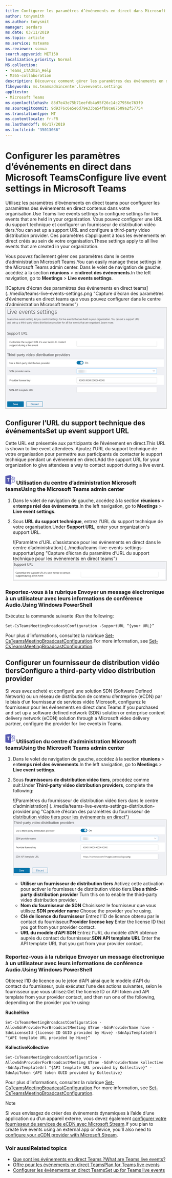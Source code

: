 ```yaml
---
title: Configurer les paramètres d’événements en direct dans Microsoft Teams
author: tonysmith
ms.author: tonysmit
manager: serdars
ms.date: 03/11/2019
ms.topic: article
ms.service: msteams
ms.reviewer: sonua
search.appverid: MET150
localization_priority: Normal
MS.collection:
- Teams_ITAdmin_Help
- M365-collaboration
description: Découvrez comment gérer les paramètres des événements en direct teams tenus au sein de votre organisation.
f1keywords: ms.teamsadmincenter.liveevents.settings
appliesto:
- Microsoft Teams
ms.openlocfilehash: 83d7e43e75b71eefdb4a95f26c14c27956e763f9
ms.sourcegitcommit: 9d9376c6e5e6d79e33ba54fb8ce87509a2f57754
ms.translationtype: MT
ms.contentlocale: fr-FR
ms.lasthandoff: 06/17/2019
ms.locfileid: "35013036"
---
```

# <a name="configure-live-event-settings-in-microsoft-teams"></a><span data-ttu-id="4b7f2-103">Configurer les paramètres d’événements en direct dans Microsoft Teams</span><span class="sxs-lookup"><span data-stu-id="4b7f2-103">Configure live event settings in Microsoft Teams</span></span>

<span data-ttu-id="4b7f2-104">Utilisez les paramètres d’événements en direct teams pour configurer les paramètres des événements en direct contenus dans votre organisation.</span><span class="sxs-lookup"><span data-stu-id="4b7f2-104">Use Teams live events settings to configure settings for live events that are held in your organization.</span></span> <span data-ttu-id="4b7f2-105">Vous pouvez configurer une URL du support technique et configurer un fournisseur de distribution vidéo tiers.</span><span class="sxs-lookup"><span data-stu-id="4b7f2-105">You can set up a support URL and configure a third-party video distribution provider.</span></span> <span data-ttu-id="4b7f2-106">Ces paramètres s’appliquent à tous les événements en direct créés au sein de votre organisation.</span><span class="sxs-lookup"><span data-stu-id="4b7f2-106">These settings apply to all live events that are created in your organization.</span></span> 

<span data-ttu-id="4b7f2-107">Vous pouvez facilement gérer ces paramètres dans le centre d’administration Microsoft Teams.</span><span class="sxs-lookup"><span data-stu-id="4b7f2-107">You can easily manage these settings in the Microsoft Teams admin center.</span></span> <span data-ttu-id="4b7f2-108">Dans le volet de navigation de gauche, accédez à la section **réunions** > en**direct des événements**.</span><span class="sxs-lookup"><span data-stu-id="4b7f2-108">In the left navigation, go to **Meetings** > **Live events settings**.</span></span> 

<span data-ttu-id="4b7f2-109">![Capture d’écran des paramètres des événements en direct teams] (../media/teams-live-events-settings.png "Capture d’écran des paramètres d’événements en direct teams que vous pouvez configurer dans le centre d’administration Microsoft teams")</span><span class="sxs-lookup"><span data-stu-id="4b7f2-109">![Screen shot of Teams live events settings](../media/teams-live-events-settings.png "Screen shot of Teams live events settings that you can configure in the Microsoft Teams admin center")</span></span> 

## <a name="set-up-event-support-url"></a><span data-ttu-id="4b7f2-110">Configurer l’URL du support technique des événements</span><span class="sxs-lookup"><span data-stu-id="4b7f2-110">Set up event support URL</span></span>

<span data-ttu-id="4b7f2-111">Cette URL est présentée aux participants de l’événement en direct.</span><span class="sxs-lookup"><span data-stu-id="4b7f2-111">This URL is shown to live event attendees.</span></span> <span data-ttu-id="4b7f2-112">Ajoutez l’URL du support technique de votre organisation pour permettre aux participants de contacter le support technique pendant un événement en direct.</span><span class="sxs-lookup"><span data-stu-id="4b7f2-112">Add the support URL for your organization to give attendees a way to contact support during a live event.</span></span>

### <a name="an-icon-showing-the-microsoft-teams-logomediateams-logo-30x30png-using-the-microsoft-teams-admin-center"></a>![Icône affichant le logo Microsoft teams](../media/teams-logo-30x30.png) <span data-ttu-id="4b7f2-114">Utilisation du centre d’administration Microsoft teams</span><span class="sxs-lookup"><span data-stu-id="4b7f2-114">Using the Microsoft Teams admin center</span></span>

1. <span data-ttu-id="4b7f2-115">Dans le volet de navigation de gauche, accédez à la section **réunions** > en**temps réel des événements**.</span><span class="sxs-lookup"><span data-stu-id="4b7f2-115">In the left navigation, go to **Meetings** > **Live event settings**.</span></span>
2. <span data-ttu-id="4b7f2-116">Sous **URL du support technique**, entrez l’URL du support technique de votre organisation.</span><span class="sxs-lookup"><span data-stu-id="4b7f2-116">Under **Support URL**, enter your organization's support URL.</span></span> 

    <span data-ttu-id="4b7f2-117">![Paramètre d’URL d’assistance pour les événements en direct dans le centre d’administration] (../media/teams-live-events-settings-supporturl.png "Capture d’écran du paramètre d’URL du support technique pour les événements en direct teams")</span><span class="sxs-lookup"><span data-stu-id="4b7f2-117">![Support URL setting for live events in the admin center](../media/teams-live-events-settings-supporturl.png "Screen shot of support URL setting for Teams live events")</span></span>

### <a name="using-windows-powershell"></a><span data-ttu-id="4b7f2-118">Reportez-vous à la rubrique Envoyer un message électronique à un utilisateur avec leurs informations de conférence Audio.</span><span class="sxs-lookup"><span data-stu-id="4b7f2-118">Using Windows PowerShell</span></span>
<span data-ttu-id="4b7f2-119">Exécutez la commande suivante :</span><span class="sxs-lookup"><span data-stu-id="4b7f2-119">Run the following:</span></span>
```
Set-CsTeamsMeetingBroadcastConfiguration -SupportURL “{your URL}” 
```
<span data-ttu-id="4b7f2-120">Pour plus d’informations, consultez la rubrique [Set-CsTeamsMeetingBroadcastConfiguration](https://docs.microsoft.com/powershell/module/skype/set-csteamsmeetingbroadcastconfiguration?view=skype-ps).</span><span class="sxs-lookup"><span data-stu-id="4b7f2-120">For more information, see [Set-CsTeamsMeetingBroadcastConfiguration](https://docs.microsoft.com/powershell/module/skype/set-csteamsmeetingbroadcastconfiguration?view=skype-ps).</span></span>
## <a name="configure-a-third-party-video-distribution-provider"></a><span data-ttu-id="4b7f2-121">Configurer un fournisseur de distribution vidéo tiers</span><span class="sxs-lookup"><span data-stu-id="4b7f2-121">Configure a third-party video distribution provider</span></span> 

<span data-ttu-id="4b7f2-122">Si vous avez acheté et configuré une solution SDN (Software Defined Network) ou un réseau de distribution de contenu d’entreprise (eCDN) par le biais d’un fournisseur de services vidéo Microsoft, configurez le fournisseur pour les événements en direct dans Teams.</span><span class="sxs-lookup"><span data-stu-id="4b7f2-122">If you purchased and set up a software defined network (SDN) solution or enterprise content delivery network (eCDN) solution through a Microsoft video delivery partner, configure the provider for live events in Teams.</span></span> 

### <a name="an-icon-showing-the-microsoft-teams-logomediateams-logo-30x30png-using-the-microsoft-teams-admin-center"></a>![Icône affichant le logo Microsoft teams](../media/teams-logo-30x30.png) <span data-ttu-id="4b7f2-124">Utilisation du centre d’administration Microsoft teams</span><span class="sxs-lookup"><span data-stu-id="4b7f2-124">Using the Microsoft Teams admin center</span></span>

1. <span data-ttu-id="4b7f2-125">Dans le volet de navigation de gauche, accédez à la section **réunions** > en**temps réel des événements**.</span><span class="sxs-lookup"><span data-stu-id="4b7f2-125">In the left navigation, go to **Meetings** > **Live event settings**.</span></span>
2. <span data-ttu-id="4b7f2-126">Sous **fournisseurs de distribution vidéo tiers**, procédez comme suit:</span><span class="sxs-lookup"><span data-stu-id="4b7f2-126">Under **Third-party video distribution providers**, complete the following:</span></span> 

    <span data-ttu-id="4b7f2-127">![Paramètres du fournisseur de distribution vidéo tiers dans le centre d’administration] (../media/teams-live-events-settings-distribution-provider.png "Capture d’écran des paramètres du fournisseur de distribution vidéo tiers pour les événements en direct")</span><span class="sxs-lookup"><span data-stu-id="4b7f2-127">![Third-party video distribution provider settings in the admin center](../media/teams-live-events-settings-distribution-provider.png "Screen shot of the third-party video distribution provider settings for live events")</span></span>

    - <span data-ttu-id="4b7f2-128">**Utiliser un fournisseur de distribution tiers** Activez cette activation pour activer le fournisseur de distribution vidéo tiers.</span><span class="sxs-lookup"><span data-stu-id="4b7f2-128">**Use a third-party distribution provider** Turn this on to enable the third-party video distribution provider.</span></span>
    - <span data-ttu-id="4b7f2-129">**Nom du fournisseur de SDN** Choisissez le fournisseur que vous utilisez.</span><span class="sxs-lookup"><span data-stu-id="4b7f2-129">**SDN provider name** Choose the provider you're using.</span></span>
    - <span data-ttu-id="4b7f2-130">**Clé de licence du fournisseur** Entrez l’ID de licence obtenu par le contact du fournisseur.</span><span class="sxs-lookup"><span data-stu-id="4b7f2-130">**Provider license key** Enter the license ID that you got from your provider contact.</span></span>
    - <span data-ttu-id="4b7f2-131">**URL du modèle d’API SDN** Entrez l’URL du modèle d’API obtenue auprès du contact du fournisseur.</span><span class="sxs-lookup"><span data-stu-id="4b7f2-131">**SDN API template URL** Enter the API template URL that you got from your provider contact.</span></span>

### <a name="using-windows-powershell"></a><span data-ttu-id="4b7f2-132">Reportez-vous à la rubrique Envoyer un message électronique à un utilisateur avec leurs informations de conférence Audio.</span><span class="sxs-lookup"><span data-stu-id="4b7f2-132">Using Windows PowerShell</span></span>
<span data-ttu-id="4b7f2-133">Obtenez l’ID de licence ou le jeton d’API ainsi que le modèle d’API du contact du fournisseur, puis exécutez l’une des actions suivantes, selon le fournisseur que vous utilisez:</span><span class="sxs-lookup"><span data-stu-id="4b7f2-133">Get the license ID or API token and API template from your provider contact, and then run one of the following, depending on the provider you're using:</span></span>

<span data-ttu-id="4b7f2-134">**Ruche**</span><span class="sxs-lookup"><span data-stu-id="4b7f2-134">**Hive**</span></span> 
```
Set-CsTeamsMeetingBroadcastConfiguration -AllowSdnProviderForBroadcastMeeting $True -SdnProviderName hive -SdnLicenseId {license ID GUID provided by Hive} -SdnApiTemplateUrl “{API template URL provided by Hive}”
```
<span data-ttu-id="4b7f2-135">**Kollective**</span><span class="sxs-lookup"><span data-stu-id="4b7f2-135">**Kollective**</span></span> 
```
Set-CsTeamsMeetingBroadcastConfiguration -AllowSdnProviderForBroadcastMeeting $True -SdnProviderName kollective -SdnApiTemplateUrl "{API template URL provided by Kollective}" -SdnApiToken {API token GUID provided by Kollective}
```
<span data-ttu-id="4b7f2-136">Pour plus d’informations, consultez la rubrique [Set-CsTeamsMeetingBroadcastConfiguration](https://docs.microsoft.com/powershell/module/skype/set-csteamsmeetingbroadcastconfiguration?view=skype-ps).</span><span class="sxs-lookup"><span data-stu-id="4b7f2-136">For more information, see [Set-CsTeamsMeetingBroadcastConfiguration](https://docs.microsoft.com/powershell/module/skype/set-csteamsmeetingbroadcastconfiguration?view=skype-ps).</span></span>

> [!NOTE]
> <span data-ttu-id="4b7f2-137">Si vous envisagez de créer des événements dynamiques à l’aide d’une application ou d’un appareil externe, vous devez également [configurer votre fournisseur de services de eCDN avec Microsoft Stream](https://docs.microsoft.com/stream/network-caching).</span><span class="sxs-lookup"><span data-stu-id="4b7f2-137">If you plan to create live events using an external app or device, you'll also need to [configure your eCDN provider with Microsoft Stream](https://docs.microsoft.com/stream/network-caching).</span></span> 

### <a name="related-topics"></a><span data-ttu-id="4b7f2-138">Voir aussi</span><span class="sxs-lookup"><span data-stu-id="4b7f2-138">Related topics</span></span>
- [<span data-ttu-id="4b7f2-139">Que sont les événements en direct Teams ?</span><span class="sxs-lookup"><span data-stu-id="4b7f2-139">What are Teams live events?</span></span>](what-are-teams-live-events.md)
- [<span data-ttu-id="4b7f2-140">Offre pour les événements en direct Teams</span><span class="sxs-lookup"><span data-stu-id="4b7f2-140">Plan for Teams live events</span></span>](plan-for-teams-live-events.md)
- [<span data-ttu-id="4b7f2-141">Configurer les événements en direct Teams</span><span class="sxs-lookup"><span data-stu-id="4b7f2-141">Set up for Teams live events</span></span>](set-up-for-teams-live-events.md)